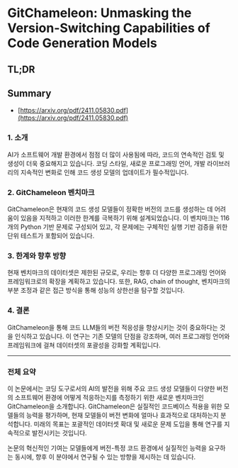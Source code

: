 # GitChameleon: Unmasking the Version-Switching Capabilities of Code Generation Models
## TL;DR
## Summary
- [https://arxiv.org/pdf/2411.05830.pdf](https://arxiv.org/pdf/2411.05830.pdf)

### 1. 소개
AI가 소프트웨어 개발 환경에서 점점 더 많이 사용됨에 따라, 코드의 연속적인 검토 및 생성이 더욱 중요해지고 있습니다. 코딩 스타일, 새로운 프로그래밍 언어, 개발 라이브러리의 지속적인 변화로 인해 코드 생성 모델의 업데이트가 필수적입니다.

### 2. GitChameleon 벤치마크
GitChameleon은 현재의 코드 생성 모델들이 정확한 버전의 코드를 생성하는 데 어려움이 있음을 지적하고 이러한 한계를 극복하기 위해 설계되었습니다. 이 벤치마크는 116개의 Python 기반 문제로 구성되어 있고, 각 문제에는 구체적인 실행 기반 검증을 위한 단위 테스트가 포함되어 있습니다.

### 3. 한계와 향후 방향
현재 벤치마크의 데이터셋은 제한된 규모로, 우리는 향후 더 다양한 프로그래밍 언어와 프레임워크로의 확장을 계획하고 있습니다. 또한, RAG, chain of thought, 벤치마크의 부분 조정과 같은 접근 방식을 통해 성능의 상한선을 탐구할 것입니다.

### 4. 결론
GitChameleon을 통해 코드 LLM들의 버전 적응성을 향상시키는 것이 중요하다는 것을 인식하고 있습니다. 이 연구는 기존 모델의 단점을 강조하며, 여러 프로그래밍 언어와 프레임워크에 걸쳐 데이터셋의 포괄성을 강화할 계획입니다.

---

### 전체 요약
이 논문에서는 코딩 도구로서의 AI의 발전을 위해 주요 코드 생성 모델들이 다양한 버전의 소프트웨어 환경에 어떻게 적응하는지를 측정하기 위한 새로운 벤치마크인 GitChameleon을 소개합니다. GitChameleon은 실질적인 코드베이스 적용을 위한 모델들의 능력을 평가하며, 현재 모델들이 버전 변화에 얼마나 효과적으로 대처하는지 분석합니다. 미래의 목표는 포괄적인 데이터셋 확대 및 새로운 문제 도입을 통해 연구를 지속적으로 발전시키는 것입니다.

논문의 혁신적인 기여는 모델들에게 버전-특정 코드 환경에서 실질적인 능력을 요구하는 동시에, 향후 이 분야에서 연구될 수 있는 방향을 제시하는 데 있습니다. 